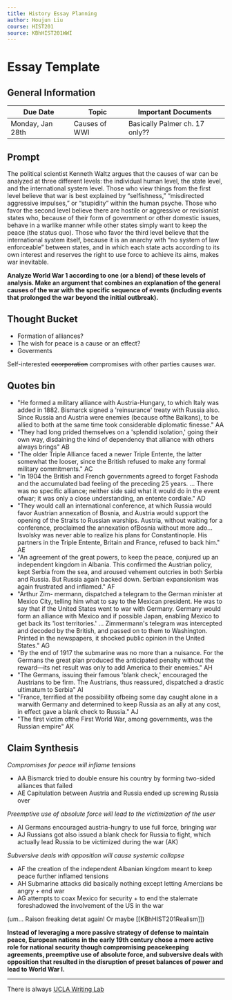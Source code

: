 ```yaml
---
title: History Essay Planning
author: Houjun Liu
course: HIST201
source: KBhHIST201WWI 
---
```


# Essay Template
## General Information

| Due Date         | Topic         | Important Documents            |
|------------------|---------------|--------------------------------|
| Monday, Jan 28th | Causes of WWI | Basically Palmer ch. 17 only?? |

## Prompt
The political scientist Kenneth Waltz argues that the causes of war can be analyzed at three different levels: the individual human level, the state level, and the international system level. Those who view things from the first level believe that war is best explained by “selfishness,” “misdirected aggressive impulses,” or “stupidity” within the human psyche. Those who favor the second level believe there are hostile or aggressive or revisionist states who, because of their form of government or other domestic issues, behave in a warlike manner while other states simply want to keep the peace (the status quo). Those who favor the third level believe that the international system itself, because it is an anarchy with “no system of law enforceable” between states, and in which each state acts according to its own interest and reserves the right to use force to achieve its aims, makes war inevitable. 

**Analyze World War 1 according to one (or a blend) of these levels of analysis. Make an argument that combines an explanation of the general causes of the war with the specific sequence of events (including events that prolonged the war beyond the initial outbreak).**

## Thought Bucket
- Formation of alliances?
- The wish for peace is a cause or an effect?
- Goverments

Self-interested ~~coorporation~~ compromises with other parties causes war.

## Quotes bin
<!-- - "Young Turks, whose long agitation against Abdul Hamid has been noted, managed in that year to carry through a revolution. They obliged the sultan to restore the liberal parliamentary constitution of 1876." => Turkish revolutionaries weakened the structure of the Ottoman Empire, which weakened its governmental capacities  -->

- "He formed a military alliance with Austria-Hungary, to which Italy was added in 1882. Bismarck signed a 'reinsurance' treaty with Russia also. Since Russia and Austria were enemies (because ofthe Balkans), to be allied to both at the same time took considerable diplomatic finesse." AA
- "They had long prided themselves on a 'splendid isolation,' going their own way, disdaining the kind of dependency that alliance with others always brings" AB
- "The older Triple Alliance faced a newer Triple Entente, the latter somewhat the looser, since the British refused to make any formal military commitments." AC
- "In 1904 the British and French governments agreed to forget Fashoda and the accumulated bad feeling of the preceding 25 years. ... There was no specific alliance; neither side said what it would do in the event ofwar; it was only a close understanding, an entente cordiale." AD
- "They would call an international conference, at which Russia would favor Austrian annexation of Bosnia, and Austria would support the opening of the Straits to Russian warships. Austria, without waiting for a conference, proclaimed the annexation ofBosnia without more ado... Isvolsky was never able to realize his plans for Constantinople. His partners in the Triple Entente, Britain and France, refused to back him." AE
- "An agreement of the great powers, to keep the peace, conjured up an independent kingdom in Albania. This confirmed the Austrian policy, kept Serbia from the sea, and aroused vehement outcries in both Serbia and Russia. But Russia again backed down. Serbian expansionism was again frustrated and inflamed." AF
- "Arthur Zim- mermann, dispatched a telegram to the German minister at Mexico City, telling him what to say to the Mexican president. He was to say that if the United States went to war with Germany. Germany would form an alliance with Mexico and if possible Japan, enabling Mexico to get back its 'lost territories.' ... Zimmermann's telegram was intercepted and decoded by the British, and passed on to them to Washington. Printed in the newspapers, it shocked public opinion in the United States." AG
- "By the end of 1917 the submarine was no more than a nuisance. For the Germans the great plan produced the anticipated penalty without the reward—its net result was only to add America to their enemies." AH
- "The Germans, issuing their famous 'blank check,' encouraged the Austrians to be firm. The Austrians, thus reassured, dispatched a drastic ultimatum to Serbia" AI
- "France, terrified at the possibility ofbeing some day caught alone in a warwith Germany and determined to keep Russia as an ally at any cost, in effect gave a blank check to Russia." AJ 
- "The first victim ofthe First World War, among governments, was the Russian empire" AK

## Claim Synthesis

*Compromises for peace will inflame tensions*

- AA Bismarck tried to double ensure his country by forming two-sided alliances that failed
- AE Capitulation between Austria and Russia ended up screwing Russia over

*Preemptive use of absolute force will lead to the victimization of the user*

- AI Germans encouraged austria-hungry to use full force, bringing war
- AJ Russians got also issued a blank check for Russia to fight, which actually lead Russia to be victimized during the war (AK)

*Subversive deals with opposition will cause systemic collapse*

- AF the creation of the independent Albanian kingdom meant to keep peace further inflamed tensions
- AH Submarine attacks did basically nothing except letting Amercians be angry + end war
- AG attempts to coax Mexico for security + to end the stalemate foreshadowed the involvement of the US in the war

(um... Raison freaking detat again! Or maybe [[KBhHIST201Realism]])

**Instead of leveraging a more passive strategy of defense to maintain peace, European nations in the early 19th century chose a more active role for national security though compromising peacekeeping agreements, preemptive use of absolute force, and subversive deals with opposition that resulted in the disruption of preset balances of power and lead to World War I.**

***

There is always [UCLA Writing Lab](https://wp.ucla.edu/wp-content/uploads/2016/01/UWC_handouts_What-How-So-What-Thesis-revised-5-4-15-RZ.pdf)
